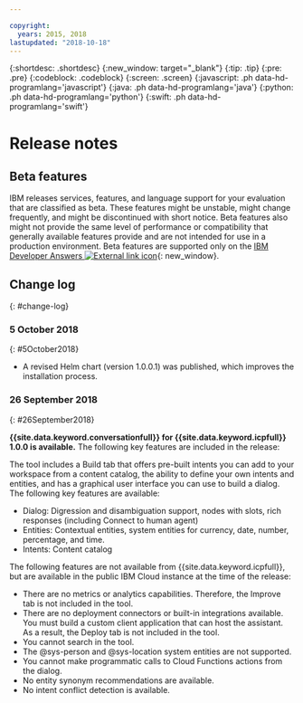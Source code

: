 ```yaml
---

copyright:
  years: 2015, 2018
lastupdated: "2018-10-18"
---
```


{:shortdesc: .shortdesc}
{:new_window: target="_blank"}
{:tip: .tip}
{:pre: .pre}
{:codeblock: .codeblock}
{:screen: .screen}
{:javascript: .ph data-hd-programlang='javascript'}
{:java: .ph data-hd-programlang='java'}
{:python: .ph data-hd-programlang='python'}
{:swift: .ph data-hd-programlang='swift'}

# Release notes

## Beta features

IBM releases services, features, and language support for your evaluation that are classified as beta. These features might be unstable, might change frequently, and might be discontinued with short notice. Beta features also might not provide the same level of performance or compatibility that generally available features provide and are not intended for use in a production environment. Beta features are supported only on the [IBM Developer Answers ![External link icon](../../icons/launch-glyph.svg "External link icon")](https://developer.ibm.com/answers/topics/watson-assistant/){: new_window}.

## Change log
{: #change-log}

### 5 October 2018
{: #5October2018}

- A revised Helm chart (version 1.0.0.1) was published, which improves the installation process.

### 26 September 2018
{: #26September2018}

**{{site.data.keyword.conversationfull}} for {{site.data.keyword.icpfull}} 1.0.0 is available.** The following key features are included in the release:

The tool includes a Build tab that offers pre-built intents you can add to your workspace from a content catalog, the ability to define your own intents and entities, and has a graphical user interface you can use to build a dialog. The following key features are available:

  - Dialog: Digression and disambiguation support, nodes with slots, rich responses (including Connect to human agent)
  - Entities: Contextual entities, system entities for currency, date, number, percentage, and time.
  - Intents: Content catalog

The following features are not available from {{site.data.keyword.icpfull}}, but are available in the public IBM Cloud instance at the time of the release:

- There are no metrics or analytics capabilities. Therefore, the Improve tab is not included in the tool.
- There are no deployment connectors or built-in integrations available. You must build a custom client application that can host the assistant. As a result, the Deploy tab is not included in the tool.
- You cannot search in the tool.
- The @sys-person and @sys-location system entities are not supported.
- You cannot make programmatic calls to Cloud Functions actions from the dialog.
- No entity synonym recommendations are available.
- No intent conflict detection is available.
